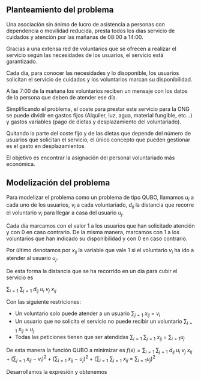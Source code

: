 ## Planteamiento del problema

Una asociación sin ánimo de lucro de asistencia a personas con dependencia o movilidad reducida, presta todos los días servicio de cuidados y atención por las mañanas de 08:00 a 14:00.

Gracias a una extensa red de voluntarios que se ofrecen a realizar el servicio según las necesidades de los usuarios, el servicio está garantizado.

Cada día, para conocer las necesidades y lo disoponible, los usuarios solicitan el servicio de cuidados y los voluntarios marcan su disponibilidad.

A las 7:00 de la mañana los voluntarios reciben un mensaje con los datos de la persona que deben de atender ese día.

Simplificando el problema, el coste para prestar este servicio para la ONG se puede dividir en gastos fijos (Alquiler, luz, agua, material fungible, etc...) y gastos variables (pago de dietas y desplazamiento del voluntariado).

Quitando la parte del coste fijo y de las dietas que depende del número de usuarios que solicitan el servicio, el único concepto que pueden gestionar es el gasto en desplazamientos.

El objetivo es encontrar la asignación del personal voluntariado más económica.

## Modelización del problema
Para modelizar el problema como un problema de tipo QUBO, llamamos $u_i$ a cada uno de los usuarios, $v_i$ a cada voluntariado, $d_
{ij}$ la distancia que recorre el voluntario $v_i$ para llegar a casa del usuario $u_j$.

Cada día marcamos con el valor 1 a los usuarios que han solicitado atención y con 0 en caso contrario.
De la misma manera, marcamos con 1 a los voluntarios que han indicado su disponibilidad y con 0 en caso contrario.

Por último denotamos por $x_{ij}$ la variable que vale 1 si el voluntario $v_i$ ha ido a atender al usuario $u_j$.

De esta forma la distancia que se ha recorrido en un día para cubir el servicio es

$\sum_{i=1}\ \sum_{j=1}\ d_{ij}\ u_i\ v_j\ x_{ij}$

Con las siguiente restriciones:
* Un voluntario solo puede atender a un usuario
  $\sum_{j=1}\ x_{ij}\ =\ v_i$
* Un usuario que no solicita el servicio no puede recibir un voluntario
  $\sum_{i=1}\ x_{ij}\ =\ u_j$
* Todas las peticiones tienen que ser atendidas
  $\sum_{i=1}\ \sum_{j=1}\ x_{ij}\ =\ \sum_{i=1} u_j$

De esta manera la función QUBO a minimizar es
$f(x)= \sum_{i=1}\ \sum_{j=1}\ d_{ij}\ u_i\ v_j\ x_{ij} + (\sum_{j=1}\ x_{ij}\ -\ v_i)^2 + (\sum_{i=1}\ x_{ij}\ -\ u_j)^2 + (\sum_{i=1}\ \sum_{j=1}\ x_{ij}\ =\ \sum_{i=1} u_j)^2$

Desarrollamos la expresión y obtenemos
